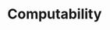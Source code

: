 # Computability

<!---
Local Variables:
mode: outline
coding: iso-latin-1
outline-regexp: "#+"
End:
-->
